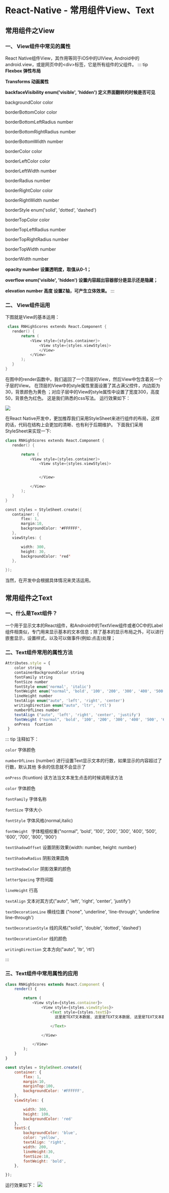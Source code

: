 # React-Native - 常用组件View、Text


## 常用组件之View

### 一、 View组件中常见的属性
React Native组件View，其作用等同于iOS中的UIView, Android中的android.view，或是网页中的\<div\>标签，它是所有组件的父组件。
::: tip
**Flexbox 弹性布局**

**Transforms  动画属性**

**backfaceVisibility enum('visible', 'hidden')    定义界面翻转的时候是否可见**

backgroundColor color

borderBottomColor color

borderBottomLeftRadius number

borderBottomRightRadius number

borderBottomWidth number

borderColor color

borderLeftColor color

borderLeftWidth number

borderRadius number

borderRightColor color

borderRightWidth number

borderStyle enum('solid', 'dotted', 'dashed')

borderTopColor color

borderTopLeftRadius number

borderTopRightRadius number

borderTopWidth number

borderWidth number

**opacity number 设置透明度，取值从0-1；**

**overflow enum('visible', 'hidden')  设置内容超出容器部分是显示还是隐藏；**

**elevation number 高度   设置Z轴，可产生立体效果。**
:::
### 二、 View组件运用
 下图就是View的基本运用：
 ``` swift
  class RNHighScores extends React.Component {
    render() {
        return (
            <View style={styles.container}>
                <View style={styles.viewStyles}>
                </View>
            </View>
        );
    }
}
```
在图中的render函数中，我们返回了一个顶层的View，然后View中包含着另一个子层的View。
在顶层的View中的style属性里面设置了其占满父控件，内边距为30，背景颜色为黄色 ；对应子层中的View的style属性中设置了宽度300，高度50，背景色为红色。 这是我们熟悉的css写法。
  运行效果如下：
 
 ![](./img/8.png)
 
 在React Native开发中，更加推荐我们采用StyleSheet来进行组件的布局，这样的话，代码在结构上会更加的清晰、也有利于后期维护。
 下面我们采用StyleSheet来实现一下:
 ``` swift
 class RNHighScores extends React.Component {
    render() {

        return (
            <View style={styles.container}>
                <View style={styles.viewStyles}>


                </View>

            </View>
        );
    }
}

const styles = StyleSheet.create({
    container: {
        flex: 1,
        margin:10,
        backgroundColor: '#FFFFFF',
    },
    viewStyles: {

        width: 300,
        height: 30,
        backgroundColor: 'red'
    },

});
 ```
 当然，在开发中会根据具体情况来灵活运用。
 
 
## 常用组件之Text

### 一、什么是Text组件？
一个用于显示文本的React组件，和Android中的TextView组件或者OC中的Label组件相类似，专门用来显示基本的文本信息；除了基本的显示布局之外，可以进行嵌套显示，设置样式，以及可以做事件(例如:点击)处理；
### 二、Text组件常用的属性方法
``` js
Attributes.style = {
    color string
    containerBackgroundColor string
    fontFamily string
    fontSize number
    fontStyle enum('normal', 'italic')
    fontWeight enum("normal", 'bold', '100', '200', '300', '400', '500', '600', '700', '800', '900')
    lineHeight number
    textAlign enum("auto", 'left', 'right', 'center')
    writingDirection enum("auto", 'ltr', 'rtl')
    numberOfLines number
    textAlign ("auto", 'left', 'right', 'center', 'justify')
    fontWeight ("normal", 'bold', '100', '200', '300', '400', '500', '600', '700', '800', '900')
    onPress  fcuntion
 }
```
::: tip
注释如下：

`color` 字体颜色

 `numberOfLines` (number) 进行设置Text显示文本的行数，如果显示的内容超过了行数，默认其他
 多余的信息就不会显示了
 
`onPress` (fcuntion)  该方法当文本发生点击的时候调用该方法

 `color`  字体颜色
 
`fontFamily`  字体名称

`fontSize`  字体大小

`fontStyle`   字体风格(normal,italic)

`fontWeight ` 字体粗细权重("normal", 'bold', '100', '200', '300', '400', '500', '600', '700', '800', '900')

`textShadowOffset`  设置阴影效果{width: number, height: number}

`textShadowRadius`  阴影效果圆角

`textShadowColor`  阴影效果的颜色

`letterSpacing`  字符间距

`lineHeight`  行高

`textAlign`   文本对其方式("auto", 'left', 'right', 'center', 'justify')

`textDecorationLine`  横线位置 ("none", 'underline', 'line-through', 'underline line-through')

`textDecorationStyle` 线的风格("solid", 'double', 'dotted', 'dashed')

 `textDecorationColor` 线的颜色
 
`writingDirection` 文本方向("auto", 'ltr', 'rtl')

:::
 
### 三、Text组件中常用属性的应用 
``` js
class RNHighScores extends React.Component {
    render() {

        return (
            <View style={styles.container}>
                <View style={styles.viewStyles}>
                    <Text style={styles.textS}>
                      这里是TEXT文本数据, 这里是TEXT文本数据, 这里是TEXT文本数据,

                    </Text>

                </View>

            </View>
        );
    }
}

const styles = StyleSheet.create({
    container: {
        flex: 1,
        margin:10,
        marginTop:100,
        backgroundColor: '#FFFFFF',
    },
    viewStyles: {

        width: 300,
        height: 100,
        backgroundColor: 'red'
    },
    textS:{
        backgroundColor: 'blue',
        color: 'yellow',
        textAlign: 'right',
        width: 200,
        lineHeight:30,
        fontSize:18,
        fontWeight: 'bold',
    },

});
```
运行效果如下：
![](./img/9.png)
 
 
       
       
       
       
